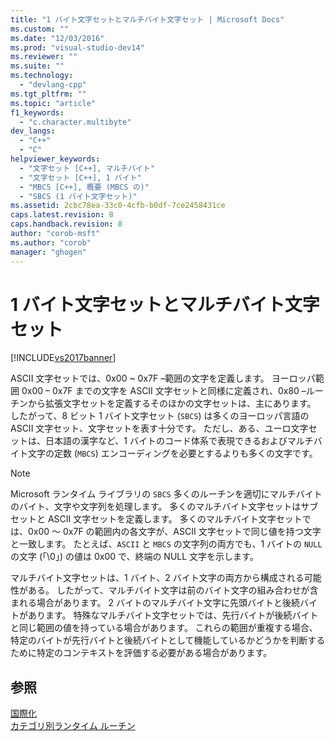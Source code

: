 ```yaml
---
title: "1 バイト文字セットとマルチバイト文字セット | Microsoft Docs"
ms.custom: ""
ms.date: "12/03/2016"
ms.prod: "visual-studio-dev14"
ms.reviewer: ""
ms.suite: ""
ms.technology: 
  - "devlang-cpp"
ms.tgt_pltfrm: ""
ms.topic: "article"
f1_keywords: 
  - "c.character.multibyte"
dev_langs: 
  - "C++"
  - "C"
helpviewer_keywords: 
  - "文字セット [C++], マルチバイト"
  - "文字セット [C++], 1 バイト"
  - "MBCS [C++], 概要 (MBCS の)"
  - "SBCS (1 バイト文字セット)"
ms.assetid: 2cbc78ea-33c0-4cfb-b0df-7ce2458431ce
caps.latest.revision: 8
caps.handback.revision: 8
author: "corob-msft"
ms.author: "corob"
manager: "ghogen"
---
```

# 1 バイト文字セットとマルチバイト文字セット
[!INCLUDE[vs2017banner](../assembler/inline/includes/vs2017banner.md)]

ASCII 文字セットでは、0x00 ~ 0x7F –範囲の文字を定義します。  ヨーロッパ範囲 0x00 – 0x7F までの文字を ASCII 文字セットと同様に定義され、0x80 –ルーチンから拡張文字セットを定義するそのほかの文字セットは、主にあります。  したがって、8 ビット 1 バイト文字セット \(`SBCS`\) は多くのヨーロッパ言語の ASCII 文字セット、文字セットを表す十分です。  ただし、ある、ユーロ文字セットは、日本語の漢字など、1 バイトのコード体系で表現できるおよびマルチバイト文字の定数 \(`MBCS`\) エンコーディングを必要とするよりも多くの文字です。  
  
> [!NOTE]
>  Microsoft ランタイム ライブラリの `SBCS` 多くのルーチンを適切にマルチバイトのバイト、文字や文字列を処理します。  多くのマルチバイト文字セットはサブセットと ASCII 文字セットを定義します。  多くのマルチバイト文字セットでは、0x00 ～ 0x7F の範囲内の各文字が、ASCII 文字セットで同じ値を持つ文字と一致します。  たとえば、`ASCII` と `MBCS` の文字列の両方でも、1 バイトの `NULL` の文字 \(「\\0」\) の値は 0x00 で、終端の NULL 文字を示します。  
  
 マルチバイト文字セットは、1 バイト、2 バイト文字の両方から構成される可能性がある。  したがって、マルチバイト文字は前のバイト文字の組み合わせが含まれる場合があります。  2 バイトのマルチバイト文字に先頭バイトと後続バイトがあります。  特殊なマルチバイト文字セットでは、先行バイトが後続バイトと同じ範囲の値を持っている場合があります。  これらの範囲が重複する場合、特定のバイトが先行バイトと後続バイトとして機能しているかどうかを判断するために特定のコンテキストを評価する必要がある場合があります。  
  
## 参照  
 [国際化](../c-runtime-library/internationalization.md)   
 [カテゴリ別ランタイム ルーチン](../c-runtime-library/run-time-routines-by-category.md)